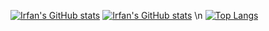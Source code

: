 [![Irfan's GitHub stats](https://github-readme-stats.vercel.app/api?username=Irfan-Firosh&show_icons=true&theme=dracula&bg_color=00000000#gh-dark-mode-only)](https://github.com/Irfan-Firosh/github-readme-stats#gh-dark-mode-only)
[![Irfan's GitHub stats](https://github-readme-stats.vercel.app/api?username=Irfan-Firosh&show_icons=true&theme=default&bg_color=00000000#gh-light-mode-only)](https://github.com/Irfan-Firosh/github-readme-stats#gh-light-mode-only)
\n
[![Top Langs](https://github-readme-stats.vercel.app/api/top-langs/?username=Irfan-Firosh&layout=donut&theme=dracula&hide_progress=true&bg_color=00000000)](https://github.com/Irfan-Firosh/github-readme-stats)
